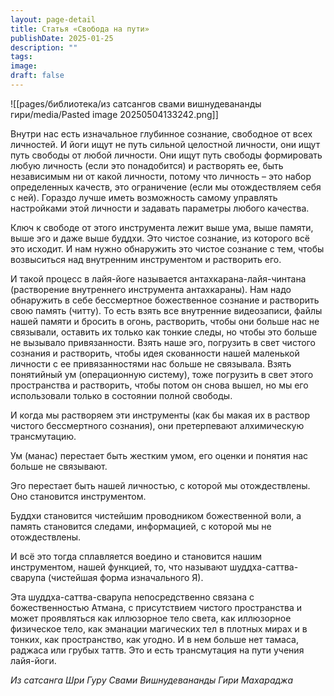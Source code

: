 ```yaml
---
layout: page-detail
title: Статья «Свобода на пути»
publishDate: 2025-01-25
description: ""
tags: 
image: 
draft: false
---
```

![[pages/библиотека/из сатсангов свами вишнудевананды гири/media/Pasted image 20250504133242.png]]
  
 Внутри нас есть изначальное глубинное сознание, свободное от всех личностей. И йоги ищут не путь сильной целостной личности, они ищут путь свободы от любой личности. Они ищут путь свободы формировать любую личность (если это понадобится) и растворять ее, быть независимым ни от какой личности, потому что личность – это набор определенных качеств, это ограничение (если мы отождествляем себя с ней). Гораздо лучше иметь возможность самому управлять настройками этой личности и задавать параметры любого качества.

 Ключ к свободе от этого инструмента лежит выше ума, выше памяти, выше эго и даже выше буддхи. Это чистое сознание, из которого всё это исходит. И нам нужно обнаружить это чистое сознание с тем, чтобы возвыситься над внутренним инструментом и растворить его.

 И такой процесс в лайя-йоге называется антахкарана-лайя-чинтана (растворение внутреннего инструмента антахкараны). Нам надо обнаружить в себе бессмертное божественное сознание и растворить свою память (читту). То есть взять все внутренние видеозаписи, файлы нашей памяти и бросить в огонь, растворить, чтобы они больше нас не связывали, оставить их только как тонкие следы, но чтобы это больше не вызывало привязанности. Взять наше эго, погрузить в свет чистого сознания и растворить, чтобы идея скованности нашей маленькой личности с ее привязанностями нас больше не связывала. Взять понятийный ум (операционную систему), тоже погрузить в свет этого пространства и растворить, чтобы потом он снова вышел, но мы его использовали только в состоянии полной свободы.

 И когда мы растворяем эти инструменты (как бы макая их в раствор чистого бессмертного сознания), они претерпевают алхимическую трансмутацию.

 Ум (манас) перестает быть жестким умом, его оценки и понятия нас больше не связывают.

 Эго перестает быть нашей личностью, с которой мы отождествлены. Оно становится инструментом.

 Буддхи становится чистейшим проводником божественной воли, а память становится следами, информацией, с которой мы не отождествлены.

 И всё это тогда сплавляется воедино и становится нашим инструментом, нашей функцией, то, что называют шуддха-саттва-сварупа (чистейшая форма изначального Я).

 Эта шуддха-саттва-сварупа непосредственно связана с божественностью Атмана, с присутствием чистого пространства и может проявляться как иллюзорное тело света, как иллюзорное физическое тело, как эманации магических тел в плотных мирах и в тонких, как пространство, как угодно. И в нем больше нет тамаса, раджаса или грубых таттв. Это и есть трансмутация на пути учения лайя-йоги.

*Из сатсанга Шри Гуру Свами Вишнудевананды Гири Махараджа*